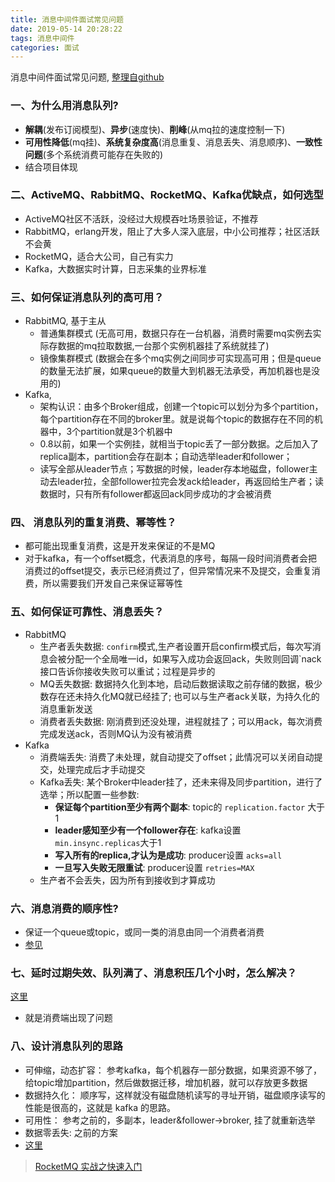 ```yaml
---
title: 消息中间件面试常见问题
date: 2019-05-14 20:28:22
tags: 消息中间件
categories: 面试
---
```

消息中间件面试常见问题, [整理自github](https://github.com/doocs/advanced-java)
<!-- more -->

### 一、为什么用消息队列?  
- **解耦**(发布订阅模型)、**异步**(速度快)、**削峰**(从mq拉的速度控制一下)
- **可用性降低**(mq挂)、**系统复杂度高**(消息重复、消息丢失、消息顺序)、**一致性问题**(多个系统消费可能存在失败的)
- 结合项目体现
  
### 二、ActiveMQ、RabbitMQ、RocketMQ、Kafka优缺点，如何选型
- ActiveMQ社区不活跃，没经过大规模吞吐场景验证，不推荐
- RabbitMQ，erlang开发，阻止了大多人深入底层，中小公司推荐；社区活跃不会黄
- RocketMQ，适合大公司，自己有实力
- Kafka，大数据实时计算，日志采集的业界标准

### 三、如何保证消息队列的高可用？
- RabbitMQ, 基于主从
  - 普通集群模式 (无高可用，数据只存在一台机器，消费时需要mq实例去实际存数据的mq拉取数据,一台那个实例机器挂了系统就挂了)
  - 镜像集群模式 (数据会在多个mq实例之间同步可实现高可用；但是queue的数量无法扩展，如果queue的数量大到机器无法承受，再加机器也是没用的)
- Kafka,
  - 架构认识：由多个Broker组成，创建一个topic可以划分为多个partition，每个partition存在不同的broker里。就是说每个topic的数据存在不同的机器中，3个partition就是3个机器中
  - 0.8以前，如果一个实例挂，就相当于topic丢了一部分数据。之后加入了replica副本，partition会存在副本；自动选举leader和follower；
  - 读写全部从leader节点；写数据的时候，leader存本地磁盘，follower主动去leader拉，全部follower拉完会发ack给leader，再返回给生产者；读数据时，只有所有follower都返回ack同步成功的才会被消费

### 四、 消息队列的重复消费、幂等性？
- 都可能出现重复消费，这是开发来保证的不是MQ
- 对于kafka，有一个offset概念，代表消息的序号，每隔一段时间消费者会把消费过的offset提交，表示已经消费过了，但异常情况来不及提交，会重复消费，所以需要我们开发自己来保证幂等性

### 五、如何保证可靠性、消息丢失？
- RabbitMQ
  - 生产者丢失数据: `confirm`模式,生产者设置开启confirm模式后，每次写消息会被分配一个全局唯一id，如果写入成功会返回ack，失败则回调`nack接口告诉你接收失败可以重试；过程是异步的
  - MQ丢失数据: 数据持久化到本地，启动后数据读取之前存储的数据，极少数存在还未持久化MQ就已经挂了; 也可以与生产者ack关联，为持久化的消息重新发送
  - 消费者丢失数据: 刚消费到还没处理，进程就挂了；可以用ack，每次消费完成发送ack，否则MQ认为没有被消费
- Kafka
  - 消费端丢失: 消费了未处理，就自动提交了offset；此情况可以关闭自动提交，处理完成后才手动提交
  - Kafka丢失: 某个Broker中leader挂了，还未来得及同步partition，进行了选举；所以配置一些参数:
    - **保证每个partition至少有两个副本**: topic的 `replication.factor`  大于1
    - **leader感知至少有一个follower存在**: kafka设置`min.insync.replicas`大于1
    - **写入所有的replica,才认为是成功**: producer设置 `acks=all` 
    - **一旦写入失败无限重试**: producer设置 `retries=MAX` 
  - 生产者不会丢失，因为所有到接收到才算成功

### 六、消息消费的顺序性?
- 保证一个queue或topic，或同一类的消息由同一个消费者消费
- [参见](https://github.com/doocs/advanced-java/blob/master/docs/high-concurrency/how-to-ensure-the-order-of-messages.md)

### 七、延时过期失效、队列满了、消息积压几个小时，怎么解决？
[这里](https://github.com/doocs/advanced-java/blob/master/docs/high-concurrency/mq-time-delay-and-expired-failure.md)
- 就是消费端出现了问题

### 八、设计消息队列的思路
- 可伸缩，动态扩容： 参考kafka，每个机器存一部分数据，如果资源不够了，给topic增加partition，然后做数据迁移，增加机器，就可以存放更多数据
- 数据持久化： 顺序写，这样就没有磁盘随机读写的寻址开销，磁盘顺序读写的性能是很高的，这就是 kafka 的思路。
- 可用性： 参考之前的，多副本，leader&follower->broker, 挂了就重新选举
- 数据零丢失: 之前的方案
- [这里](https://github.com/doocs/advanced-java/blob/master/docs/high-concurrency/mq-design.md) 

> [RocketMQ 实战之快速入门](https://www.jianshu.com/p/824066d70da8)
